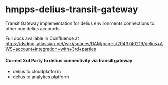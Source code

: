 # hmpps-delius-transit-gateway
Transit Gateway implementation for delius environments connections to other non delius accounts

Full docs available in Confluence at https://dsdmoj.atlassian.net/wiki/spaces/DAM/pages/2043740219/delius+AWS+account+integration+with+3rd+parties 

#### Current 3rd Party to delius connectivity via transit gateway
- delius to cloudplatform
- delius to analytics platform